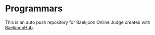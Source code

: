 # Programmars
This is an auto push repository for Baekjoon Online Judge created with [BaekjoonHub](https://github.com/BaekjoonHub/BaekjoonHub).
